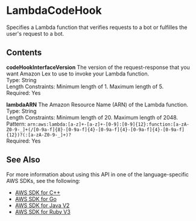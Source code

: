 # LambdaCodeHook<a name="API_LambdaCodeHook"></a>

Specifies a Lambda function that verifies requests to a bot or fulfilles the user's request to a bot\.

## Contents<a name="API_LambdaCodeHook_Contents"></a>

 **codeHookInterfaceVersion**   <a name="lexv2-Type-LambdaCodeHook-codeHookInterfaceVersion"></a>
The version of the request\-response that you want Amazon Lex to use to invoke your Lambda function\.  
Type: String  
Length Constraints: Minimum length of 1\. Maximum length of 5\.  
Required: Yes

 **lambdaARN**   <a name="lexv2-Type-LambdaCodeHook-lambdaARN"></a>
The Amazon Resource Name \(ARN\) of the Lambda function\.  
Type: String  
Length Constraints: Minimum length of 20\. Maximum length of 2048\.  
Pattern: `arn:aws:lambda:[a-z]+-[a-z]+-[0-9]:[0-9]{12}:function:[a-zA-Z0-9-_]+(/[0-9a-f]{8}-[0-9a-f]{4}-[0-9a-f]{4}-[0-9a-f]{4}-[0-9a-f]{12})?(:[a-zA-Z0-9-_]+)?`   
Required: Yes

## See Also<a name="API_LambdaCodeHook_SeeAlso"></a>

For more information about using this API in one of the language\-specific AWS SDKs, see the following:
+  [ AWS SDK for C\+\+](https://docs.aws.amazon.com/goto/SdkForCpp/models.lex.v2-2020-08-07/LambdaCodeHook) 
+  [ AWS SDK for Go](https://docs.aws.amazon.com/goto/SdkForGoV1/models.lex.v2-2020-08-07/LambdaCodeHook) 
+  [ AWS SDK for Java V2](https://docs.aws.amazon.com/goto/SdkForJavaV2/models.lex.v2-2020-08-07/LambdaCodeHook) 
+  [ AWS SDK for Ruby V3](https://docs.aws.amazon.com/goto/SdkForRubyV3/models.lex.v2-2020-08-07/LambdaCodeHook) 